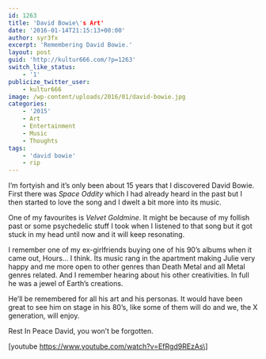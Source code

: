 ```yaml
---
id: 1263
title: 'David Bowie\'s Art'
date: '2016-01-14T21:15:13+00:00'
author: syr3fx
excerpt: 'Remembering David Bowie.'
layout: post
guid: 'http://kultur666.com/?p=1263'
switch_like_status:
    - '1'
publicize_twitter_user:
    - kultur666
image: /wp-content/uploads/2016/01/david-bowie.jpg
categories:
    - '2015'
    - Art
    - Entertainment
    - Music
    - Thoughts
tags:
    - 'david bowie'
    - rip
---
```


I’m fortyish and it’s only been about 15 years that I discovered David Bowie. First there was *Space Oddity* which I had already heard in the past but I then started to love the song and I dwelt a bit more into its music.

One of my favourites is *Velvet Goldmine*. It might be because of my follish past or some psychedelic stuff I took when I listened to that song but it got stuck in my head until now and it will keep resonating.

I remember one of my ex-girlfriends buying one of his 90’s albums when it came out, Hours… I think. Its music rang in the apartment making Julie very happy and me more open to other genres than Death Metal and all Metal genres related. And I remember hearing about his other creativities. In full he was a jewel of Earth’s creations.

He’ll be remembered for all his art and his personas. It would have been great to see him on stage in his 80’s, like some of them will do and we, the X generation, will enjoy.

Rest In Peace David, you won’t be forgotten.

\[youtube https://www.youtube.com/watch?v=EfRgd9REzAs\]